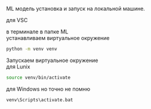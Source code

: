 ML модель установка и запуск на локальной машине.


для VSC 

в терминале в папке ML  
устанавливаем виртуальное окружение   


```bash
python -m venv venv
```
Запускаем виртуальное окружение  
для  Lunix  
```bash
source venv/bin/activate
```
для Windows но точно не помню
```bash
venv\Scripts\activate.bat  
```